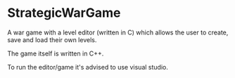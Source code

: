 # StrategicWarGame

A war game with a level editor (written in C) which allows the user to create, save and load their own levels.

The game itself is written in C++.

To run the editor/game it's advised to use visual studio.
